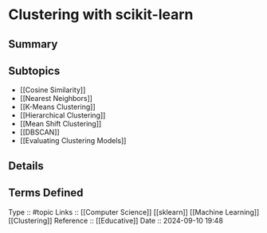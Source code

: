# Clustering with scikit-learn

## Summary

## Subtopics

- [[Cosine Similarity]]
- [[Nearest Neighbors]]
- [[K-Means Clustering]]
- [[Hierarchical Clustering]]
- [[Mean Shift Clustering]]
- [[DBSCAN]]
- [[Evaluating Clustering Models]]

## Details

## Terms Defined


Type :: #topic
Links :: [[Computer Science]] [[sklearn]] [[Machine Learning]] [[Clustering]]
Reference :: [[Educative]]
Date ::  2024-09-10 19:48